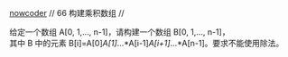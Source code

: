 [nowcoder](https://www.nowcoder.com/practice/94a4d381a68b47b7a8bed86f2975db46?tpId=13&tqId=11204&tPage=1&rp=1&ru=/ta/coding-interviews&qru=/ta/coding-interviews/question-ranking)
// 66 构建乘积数组 //

给定一个数组 A[0, 1,..., n-1]，请构建一个数组 B[0, 1,..., n-1]，   
其中 B 中的元素 B[i]=A[0]*A[1]*...*A[i-1]*A[i+1]*...*A[n-1]。要求不能使用除法。
